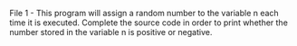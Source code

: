 File 1 - This program will assign a random number to the variable n each time it is executed. Complete the source code in order to print whether the number stored in the variable n is positive or negative.